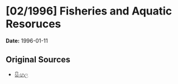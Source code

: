 # [02/1996] Fisheries and Aquatic Resoruces

**Date:** 1996-01-11

## Original Sources

- [සිංහල](https://documents.gov.lk/view/acts/1996/1/02-1996_S.pdf)
